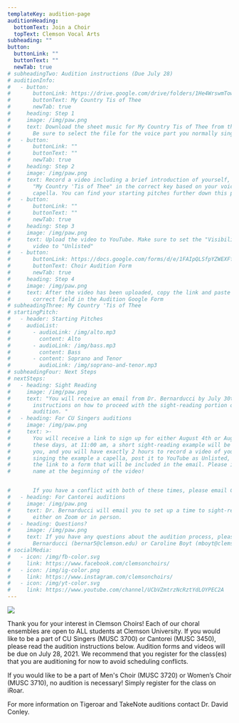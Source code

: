 ```yaml
---
templateKey: audition-page
auditionHeading:
  bottomText: Join a Choir
  topText: Clemson Vocal Arts
subheading: ""
button:
  buttonLink: ""
  buttonText: ""
  newTab: true
# subheadingTwo: Audition instructions (Due July 28)
# auditionInfo:
#   - button:
#       buttonLink: https://drive.google.com/drive/folders/1He4WrswmTowOibDBZpeNMgQwzEK9f2Am?usp=sharing
#       buttonText: My Country Tis of Thee
#       newTab: true
#     heading: Step 1
#     image: /img/paw.png
#     text: Download the sheet music for My Country Tis of Thee from the link below.
#       Be sure to select the file for the voice part you normally sing.
#   - button:
#       buttonLink: ""
#       buttonText: ""
#       newTab: true
#     heading: Step 2
#     image: /img/paw.png
#     text: Record a video including a brief introduction of yourself, and you singing
#       "My Country 'Tis of Thee" in the correct key based on your voice part, a
#       capella. You can find your starting pitches further down this page.
#   - button:
#       buttonLink: ""
#       buttonText: ""
#       newTab: true
#     heading: Step 3
#     image: /img/paw.png
#     text: Upload the video to YouTube. Make sure to set the "Visibility" of the
#       video to "Unlisted"
#   - button:
#       buttonLink: https://docs.google.com/forms/d/e/1FAIpQLSfpYZWEXFfqvf4QArXc7H-kcM4skMOW4gkfybq3knt4Ifn3vg/viewform?usp=sf_link
#       buttonText: Choir Audition Form
#       newTab: true
#     heading: Step 4
#     image: /img/paw.png
#     text: After the video has been uploaded, copy the link and paste it in the
#       correct field in the Audition Google Form
# subheadingThree: My Country 'Tis of Thee
# startingPitch:
#   - header: Starting Pitches
#     audioList:
#       - audioLink: /img/alto.mp3
#         content: Alto
#       - audioLink: /img/bass.mp3
#         content: Bass
#       - content: Soprano and Tenor
#         audioLink: /img/soprano-and-tenor.mp3
# subheadingFour: Next Steps
# nextSteps:
#   - heading: Sight Reading
#     image: /img/paw.png
#     text: "You will receive an email from Dr. Bernarducci by July 30th with
#       instructions on how to proceed with the sight-reading portion of your
#       audition. "
#   - heading: For CU Singers auditions
#     image: /img/paw.png
#     text: >-
#       You will receive a link to sign up for either August 4th or August 9th. On
#       these days, at 11:00 am, a short sight-reading example will be emailed to
#       you, and you will have exactly 2 hours to record a video of yourself
#       singing the example a capella, post it to YouTube as Unlisted, and submit
#       the link to a form that will be included in the email. Please include your
#       name at the beginning of the video!


#       If you have a conflict with both of these times, please email Caroline Boyt (mboyt@clemson.edu) AFTER July 30th to discuss other options.
#   - heading: For Cantorei auditions
#     image: /img/paw.png
#     text: Dr. Bernarducci will email you to set up a time to sight-read with him
#       either on Zoom or in person.
#   - heading: Questions?
#     image: /img/paw.png
#     text: If you have any questions about the audition process, please email Dr.
#       Bernarducci (bernar5@clemson.edu) or Caroline Boyt (mboyt@clemson.edu).
# socialMedia:
#   - icon: /img/fb-color.svg
#     link: https://www.facebook.com/clemsonchoirs/
#   - icon: /img/ig-color.png
#     link: https://www.instagram.com/clemsonchoirs/
#   - icon: /img/yt-color.svg
#     link: https://www.youtube.com/channel/UCbVZmtrzNcRztYdLOYPEC2A
---
```

![](/img/level3-clemsonuniversitychoirs_rgb_collegeof-codip.jpg)

Thank you for your interest in Clemson Choirs! Each of our choral ensembles are open to ALL students at Clemson University. If you would like to be a part of CU Singers (MUSC 3700) or Cantorei (MUSC 3450), please read the audition instructions below. Audition forms and videos will be due on July 28, 2021. We recommend that you register for the class(es) that you are auditioning for now to avoid scheduling conflicts.

If you would like to be a part of Men's Choir (MUSC 3720) or Women’s Choir (MUSC 3710), no audition is necessary! Simply register for the class on iRoar. 

For more information on Tigeroar and TakeNote auditions contact Dr. David Conley.